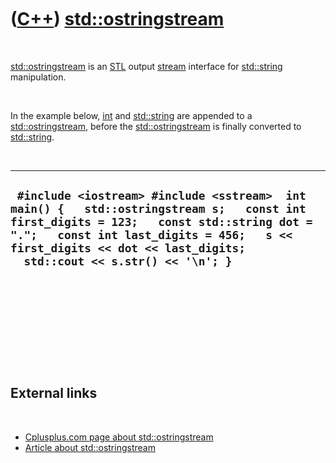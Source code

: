
 

 

 

 

 

([C++](Cpp.md)) [std::ostringstream](CppStdOstringstream.md)
===========================================================

 

[std::ostringstream](CppStdOstringstream.md) is an [STL](CppStl.md)
output [stream](CppStream.md) interface for
[std::string](CppStdString.md) manipulation.

 

In the example below, [int](CppInt.md) and [std::string](CppStdString.md)
are appended to a [std::ostringstream](CppStdOstringstream.md), before the
[std::ostringstream](CppStdOstringstream.md) is finally converted to
[std::string](CppStdString.md).

 

  ------------------------------------------------------------------------------------------------------------------------------------------------------------------------------------------------------------------------------------------------------------
  ` #include <iostream> #include <sstream>  int main() {   std::ostringstream s;   const int first_digits = 123;   const std::string dot = ".";   const int last_digits = 456;   s << first_digits << dot << last_digits;   std::cout << s.str() << '\n'; }`
  ------------------------------------------------------------------------------------------------------------------------------------------------------------------------------------------------------------------------------------------------------------

 

 

 

 

 

External links
--------------

 

-   [Cplusplus.com page about
    std::ostringstream](http://www.cplusplus.com/reference/iostream/ostringstream)
-   [Article about
    std::ostringstream](http://www.artima.com/cppsource/streamstrings.html)

 

 

 

 

 

 

